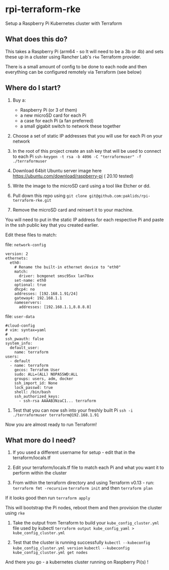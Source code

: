 # rpi-terraform-rke
Setup a Raspberry Pi Kubernetes cluster with Terraform

## What does this do?

This takes a Raspberry Pi (arm64 - so It will need to be a 3b or 4b) and sets these up in 
a cluster using Rancher Lab's `rke` Terraform provider.

There is a small amount of config to be done to each node and then everything can be configured 
remotely via Terraform (see below)

## Where do I start?

1. Buy a: 
    * Raspberry Pi (or 3 of them)
    * a new microSD card for each Pi
    * a case for each Pi (a fan preferred)
    * a small gigabit switch to network these together

1. Choose a set of static IP addresses that you will use for each Pi on your network

1. In the root of this project create an ssh key that will be used to connect to each Pi
`ssh-keygen -t rsa -b 4096 -C "terraformuser" -f ./terraformuser`

1. Download 64bit Ubuntu server image here https://ubuntu.com/download/raspberry-pi ( 20.10 tested)

1. Write the image to the microSD card using a tool like Etcher or dd.

1. Pull down this repo using `git clone git@github.com:paklids/rpi-terraform-rke.git`

1. Remove the microSD card and reinsert it to your machine. 

You will need to put in the static IP address for each respective Pi and paste in the ssh public key 
that you created earlier.

Edit these files to match:

file: `network-config`

```
version: 2
ethernets:
  eth0:
    # Rename the built-in ethernet device to "eth0"
    match:
      driver: bcmgenet smsc95xx lan78xx
    set-name: eth0
    optional: true
    dhcp4: no
    addresses: [192.168.1.91/24]
    gateway4: 192.168.1.1
    nameservers:
      addresses: [192.168.1.1,8.8.8.8]
```

file: `user-data`

```
#cloud-config
# vim: syntax=yaml
#
ssh_pwauth: false
system_info:
  default_user:
    name: terraform
users:
  - default
  - name: terraform
    gecos: Terrafom User
    sudo: ALL=(ALL) NOPASSWD:ALL
    groups: users, adm, docker
    ssh_import_id: None
    lock_passwd: true
    shell: /bin/bash
    ssh_authorized_keys:
      - ssh-rsa AAAAB3NzaC1... terraform
```
1. Test that you can now ssh into your freshly built Pi
`ssh -i ./terraformuser terraform@192.168.1.91`

Now you are almost ready to run Terraform!

## What more do I need?

1. If you used a different username for setup - edit that in the terraform/locals.tf

1. Edit your terraform/locals.tf file to match each Pi and what you want it to perform 
within the cluster

1. From within the terraform directory and using Terraform v0.13 - run:
`terraform fmt -recursive`
`terraform init`
and then
`terraform plan`

If it looks good then run `terraform apply`

This will bootstrap the Pi nodes, reboot them and then provision the cluster using `rke`

1. Take the output from Terraform to build your `kube_config_cluster.yml` file used by kubectl
`terraform output kube_config_yaml > kube_config_cluster.yml`

1. Test that the cluster is running successfully
`kubectl --kubeconfig kube_config_cluster.yml version`
`kubectl --kubeconfig kube_config_cluster.yml get nodes`

And there you go - a kubernetes cluster running on Raspberry Pi(s) !



